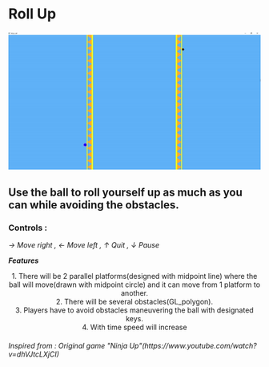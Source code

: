 # __Roll Up__
![Game Simulation](https://raw.githubusercontent.com/ShadmanSakibShuvo/_RollUp_/main/gif.gif?token=GHSAT0AAAAAACMAW6LNRTC3J3CJGT5WYGGEZMSWTWQ)
## Use the ball to roll yourself up as much as you can while avoiding the obstacles.
### Controls : 
_→ Move right , ← Move left , ↑ Quit , ↓ Pause_

___Features___
<div style="text-align:center;">
1. There will be 2 parallel platforms(designed with  midpoint line) where the ball will move(drawn with midpoint circle) and it can move from 1 platform to another.<br>
2. There will be several obstacles(GL_polygon).<br>
3. Players have to avoid obstacles maneuvering the ball with designated keys.<br>
4. With time speed will increase
</div>

<h6><i>Inspired from : Original game "Ninja Up"(https://www.youtube.com/watch?v=dhVJtcLXjCI)</i></h6>
